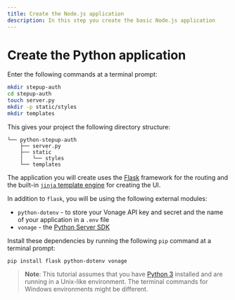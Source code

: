```yaml
---
title: Create the Node.js application
description: In this step you create the basic Node.js application
---
```


# Create the Python application

Enter the following commands at a terminal prompt:

```sh
mkdir stepup-auth
cd stepup-auth
touch server.py
mkdir -p static/styles
mkdir templates
```

This gives your project the following directory structure:

```
└── python-stepup-auth
    ├── server.py
    ├── static
    │   └── styles
    └── templates
```

The application you will create uses the [Flask](https://flask.palletsprojects.com/) framework for the routing and the built-in [`jinja` template engine](https://jinja.palletsprojects.com/) for creating the UI.

In addition to `flask`, you will be using the following external modules:

* `python-dotenv` - to store your Vonage API key and secret and the name of your application in a `.env` file
* `vonage` - the [Python Server SDK](https://github.com/Vonage/vonage-python-sdk)

Install these dependencies by running the following `pip` command at a terminal prompt:

```
pip install flask python-dotenv vonage
```

> **Note**: This tutorial assumes that you have [Python 3](https://www.python.org/download/releases/3.0/) installed and are running in a Unix-like environment. The terminal commands for Windows environments might be different.

